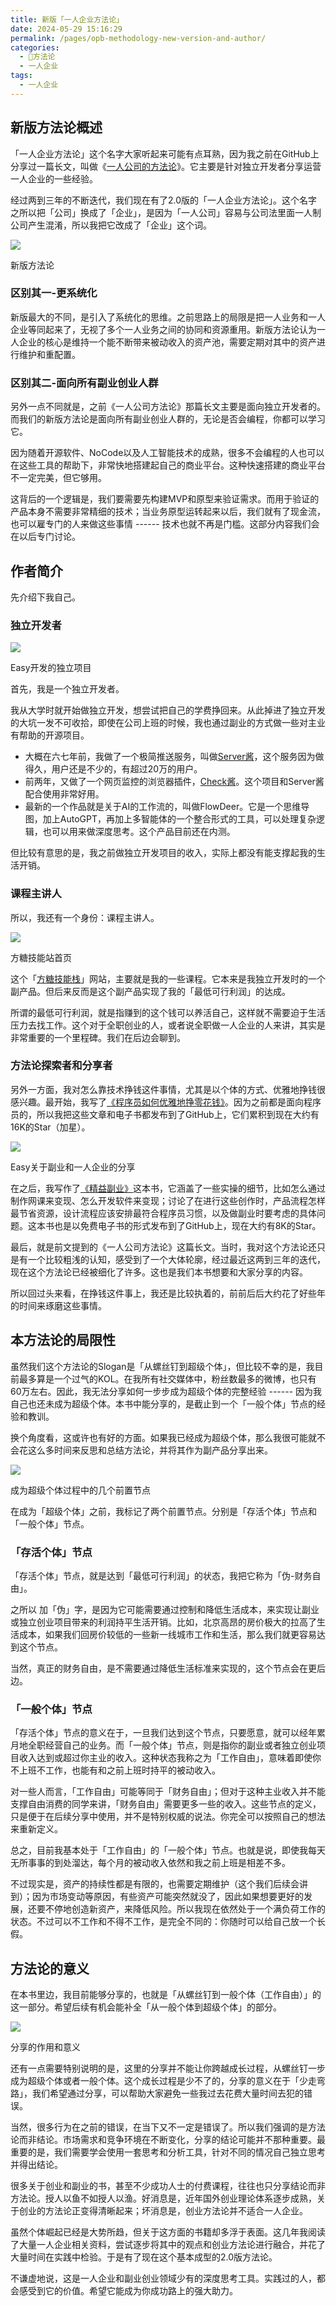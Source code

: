 ```yaml
---
title: 新版「一人企业方法论」
date: 2024-05-29 15:16:29
permalink: /pages/opb-methodology-new-version-and-author/
categories:
  - 🔑方法论
  - 一人企业
tags:
  - 一人企业
---
```

## 新版方法论概述

「一人企业方法论」这个名字大家听起来可能有点耳熟，因为我之前在GitHub上分享过一篇长文，叫做《[一人公司的方法论](https://github.com/easychen/one-person-businesses-methodology)》。它主要是针对独立开发者分享运营一人企业的一些经验。

经过两到三年的不断迭代，我们现在有了2.0版的「一人企业方法论」。这个名字之所以把「公司」换成了「企业」，是因为「一人公司」容易与公司法里面一人制公司产生混淆，所以我把它改成了「企业」这个词。

![](./images/image-1024x562.png)

新版方法论

### 区别其一-更系统化

新版最大的不同，是引入了系统化的思维。之前思路上的局限是把一人业务和一人企业等同起来了，无视了多个一人业务之间的协同和资源重用。新版方法论认为一人企业的核心是维持一个能不断带来被动收入的资产池，需要定期对其中的资产进行维护和重配置。

### 区别其二-面向所有副业创业人群

另外一点不同就是，之前《一人公司方法论》那篇长文主要是面向独立开发者的。而我们的新版方法论是面向所有副业创业人群的，无论是否会编程，你都可以学习它。

因为随着开源软件、NoCode以及人工智能技术的成熟，很多不会编程的人也可以在这些工具的帮助下，非常快地搭建起自己的商业平台。这种快速搭建的商业平台不一定完美，但它够用。

这背后的一个逻辑是，我们要需要先构建MVP和原型来验证需求。而用于验证的产品本身不需要非常精细的技术；当业务原型运转起来以后，我们就有了现金流，也可以雇专门的人来做这些事情 ------ 技术也就不再是门槛。这部分内容我们会在以后专门讨论。

作者简介
----

先介绍下我自己。

### 独立开发者

![](./images/Screen-Shot-2024-03-11-at-9.42.20-PM-1024x580.png)

Easy开发的独立项目

首先，我是一个独立开发者。

我从大学时就开始做独立开发，想尝试把自己的学费挣回来。从此掉进了独立开发的大坑一发不可收拾，即使在公司上班的时候，我也通过副业的方式做一些对主业有帮助的开源项目。

-   大概在六七年前，我做了一个极简推送服务，叫做[Server酱](https://sct.ftqq.com/)，这个服务因为做得久，用户还是不少的，有超过20万的用户。
-   前两年，又做了一个网页监控的浏览器插件，[Check酱](https://github.com/easychen/checkchan-dist)。这个项目和Server酱配合使用非常好用。
-   最新的一个作品就是关于AI的工作流的，叫做FlowDeer。它是一个思维导图，加上AutoGPT，再加上多智能体的一个整合形式的工具，可以处理复杂逻辑，也可以用来做深度思考。这个产品目前还在内测。

但比较有意思的是，我之前做独立开发项目的收入，实际上都没有能支撑起我的生活开销。

### 课程主讲人

所以，我还有一个身份：课程主讲人。

![](./images/image-1-1024x604.png)

方糖技能站首页

这个「[方糖技能栈](https://stack.ftqq.com/)」网站，主要就是我的一些课程。它本来是我独立开发时的一个副产品。但后来反而是这个副产品实现了我的「最低可行利润」的达成。

所谓的最低可行利润，就是指赚到的这个钱可以养活自己，这样就不需要迫于生活压力去找工作。这个对于全职创业的人，或者说全职做一人企业的人来讲，其实是非常重要的一个里程碑。我们在后边会聊到。

### 方法论探索者和分享者

另外一方面，我对怎么靠技术挣钱这件事情，尤其是以个体的方式、优雅地挣钱很感兴趣。最开始，我写了[《程序员如何优雅地挣零花钱》](https://github.com/easychen/howto-make-more-money)。因为之前都是面向程序员的，所以我把这些文章和电子书都发布到了GitHub上，它们累积到现在大约有16K的Star（加星）。

![](./images/image-2-1024x601.png)

Easy关于副业和一人企业的分享

在之后，我写作了[《精益副业》](https://github.com/easychen/lean-side-bussiness)这本书，它涵盖了一些实操的细节，比如怎么通过制作网课来变现、怎么开发软件来变现；讨论了在进行这些创作时，产品流程怎样最节省资源，设计流程应该安排最符合程序员习惯，以及做副业时要考虑的具体问题。这本书也是以免费电子书的形式发布到了GitHub上，现在大约有8K的Star。

最后，就是前文提到的《一人公司方法论》这篇长文。当时，我对这个方法论还只是有一个比较粗浅的认知，感受到了一个大体轮廓，经过最近这两到三年的迭代，现在这个方法论已经被细化了许多。这也是我们本书想要和大家分享的内容。

所以回过头来看，在挣钱这件事上，我还是比较执着的，前前后后大约花了好些年的时间来琢磨这些事情。

本方法论的局限性
--------

虽然我们这个方法论的Slogan是「从螺丝钉到超级个体」，但比较不幸的是，我目前最多算是一个过气的KOL。在我所有社交媒体中，粉丝数最多的微博，也只有60万左右。因此，我无法分享如何一步步成为超级个体的完整经验 ------ 因为我自己也还未成为超级个体。本书中能分享的，是截止到一个「一般个体」节点的经验和教训。

换个角度看，这或许也有好的方面。如果我已经成为超级个体，那么我很可能就不会花这么多时间来反思和总结方法论，并将其作为副产品分享出来。

![](./images/image-3-1024x527.png)

成为超级个体过程中的几个前置节点

在成为「超级个体」之前，我标记了两个前置节点。分别是「存活个体」节点和「一般个体」节点。

### 「存活个体」节点

「存活个体」节点，就是达到「最低可行利润」的状态，我把它称为「伪-财务自由」。

之所以 加「伪」字，是因为它可能需要通过控制和降低生活成本，来实现让副业或独立创业项目带来的利润持平生活开销。比如，北京高昂的房价极大的拉高了生活成本，如果我们回房价较低的一些新一线城市工作和生活，那么我们就更容易达到这个节点。

当然，真正的财务自由，是不需要通过降低生活标准来实现的，这个节点会在更后边。

### 「一般个体」节点

「存活个体」节点的意义在于，一旦我们达到这个节点，只要愿意，就可以经年累月地全职经营自己的业务。而「一般个体」节点，则是指你的副业或者独立创业项目收入达到或超过你主业的收入。这种状态我称之为「工作自由」，意味着即使你不上班不工作，也能有和之前上班时持平的被动收入。

对一些人而言，「工作自由」可能等同于「财务自由」；但对于这种主业收入并不能支撑自由消费的同学来讲，「财务自由」需要更多一些的收入。这些节点的定义，只是便于在后续分享中使用，并不是特别权威的说法。你完全可以按照自己的想法来重新定义。

总之，目前我基本处于「工作自由」的「一般个体」节点。也就是说，即使我每天无所事事的到处溜达，每个月的被动收入依然和我之前上班是相差不多。

不过现实是，资产的持续性都是有限的，也需要定期维护（这个我们后续会讲到）；因为市场变动等原因，有些资产可能突然就没了，因此如果想要更好的发展，还要不停地创造新资产，来降低风险。所以我现在依然处于一个满负荷工作的状态。不过可以不工作和不得不工作，是完全不同的：你随时可以给自己放一个长假。

方法论的意义
------

在本书里边，我目前能够分享的，也就是「从螺丝钉到一般个体（工作自由）」的这一部分。希望后续有机会能补全「从一般个体到超级个体」的部分。

![](./images/image-4-1024x535.png)

分享的作用和意义

还有一点需要特别说明的是，这里的分享并不能让你跨越成长过程，从螺丝钉一步成为超级个体或者一般个体。这个成长过程是少不了的，分享的意义在于「少走弯路」，我们希望通过分享，可以帮助大家避免一些我过去花费大量时间去犯的错误。

当然，很多行为在之前的错误，在当下又不一定是错误了。所以我们强调的是方法论而非结论。市场需求和竞争环境在不断变化，分享的结论可能并不那种重要。最重要的是，我们需要学会使用一套思考和分析工具，针对不同的情况自己独立思考并得出结论。

很多关于创业和副业的书，甚至不少成功人士的付费课程，往往也只分享结论而非方法论。授人以鱼不如授人以渔。好消息是，近年国外创业理论体系逐步成熟，关于创业的方法论正变得清晰起来；坏消息是，创业方法论并不适合一人企业。

虽然个体崛起已经是大势所趋，但关于这方面的书籍却多浮于表面。这几年我阅读了大量一人企业相关资料，尝试逐步将其中的观点和创业方法论进行融合，并花了大量时间在实践中检验。于是有了现在这个基本成型的2.0版方法论。

不谦虚地说，这是一人企业和副业创业领域少有的深度思考工具。实践过的人，都会感受到它的价值。希望它能成为你成功路上的强大助力。
